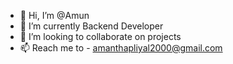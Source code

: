 - 👋 Hi, I’m @Amun
- 🌱 I’m currently Backend Developer
- 💞️ I’m looking to collaborate on projects
- 📫 Reach me to - amanthapliyal2000@gmail.com
